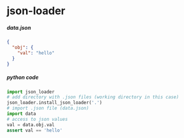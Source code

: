 json-loader
===========

##### data.json

```json
{
  "obj": {
    "val": "hello"
  }
}
```

##### python code

```python
import json_loader
# add directory with .json files (working directory in this case)
json_loader.install_json_loader('.')
# import .json file (data.json)
import data
# access to json values
val = data.obj.val
assert val == 'hello'
```
